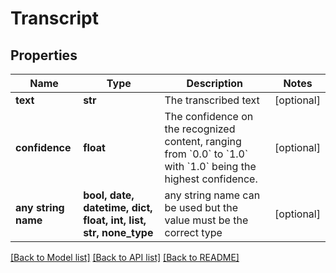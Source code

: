 # Transcript


## Properties
Name | Type | Description | Notes
------------ | ------------- | ------------- | -------------
**text** | **str** | The transcribed text | [optional] 
**confidence** | **float** | The confidence on the recognized content, ranging from &#x60;0.0&#x60; to &#x60;1.0&#x60; with &#x60;1.0&#x60; being the highest confidence. | [optional] 
**any string name** | **bool, date, datetime, dict, float, int, list, str, none_type** | any string name can be used but the value must be the correct type | [optional]

[[Back to Model list]](../README.md#documentation-for-models) [[Back to API list]](../README.md#documentation-for-api-endpoints) [[Back to README]](../README.md)


